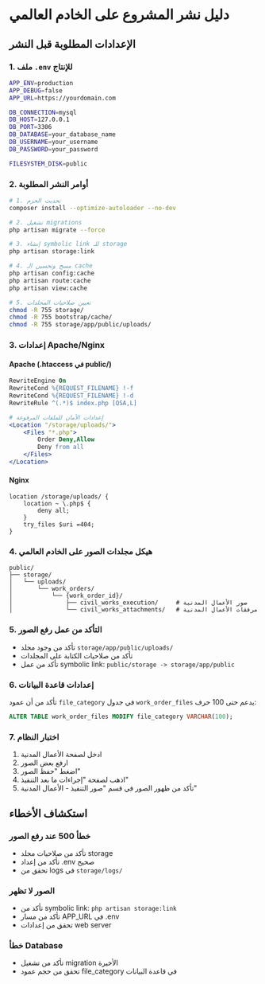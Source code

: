 # دليل نشر المشروع على الخادم العالمي

## الإعدادات المطلوبة قبل النشر

### 1. ملف `.env` للإنتاج
```bash
APP_ENV=production
APP_DEBUG=false
APP_URL=https://yourdomain.com

DB_CONNECTION=mysql
DB_HOST=127.0.0.1
DB_PORT=3306
DB_DATABASE=your_database_name
DB_USERNAME=your_username
DB_PASSWORD=your_password

FILESYSTEM_DISK=public
```

### 2. أوامر النشر المطلوبة
```bash
# 1. تحديث الحزم
composer install --optimize-autoloader --no-dev

# 2. تشغيل migrations
php artisan migrate --force

# 3. إنشاء symbolic link للـ storage
php artisan storage:link

# 4. مسح وتحسين الـ cache
php artisan config:cache
php artisan route:cache
php artisan view:cache

# 5. تعيين صلاحيات المجلدات
chmod -R 755 storage/
chmod -R 755 bootstrap/cache/
chmod -R 755 storage/app/public/uploads/
```

### 3. إعدادات Apache/Nginx

#### Apache (.htaccess في public/)
```apache
RewriteEngine On
RewriteCond %{REQUEST_FILENAME} !-f
RewriteCond %{REQUEST_FILENAME} !-d
RewriteRule ^(.*)$ index.php [QSA,L]

# إعدادات الأمان للملفات المرفوعة
<Location "/storage/uploads/">
    <Files "*.php">
        Order Deny,Allow
        Deny from all
    </Files>
</Location>
```

#### Nginx
```nginx
location /storage/uploads/ {
    location ~ \.php$ {
        deny all;
    }
    try_files $uri =404;
}
```

### 4. هيكل مجلدات الصور على الخادم العالمي
```
public/
├── storage/
│   └── uploads/
│       └── work_orders/
│           └── {work_order_id}/
│               ├── civil_works_execution/     # صور الأعمال المدنية
│               └── civil_works_attachments/   # مرفقات الأعمال المدنية
```

### 5. التأكد من عمل رفع الصور
- تأكد من وجود مجلد `storage/app/public/uploads/`
- تأكد من صلاحيات الكتابة على المجلدات
- تأكد من عمل symbolic link: `public/storage -> storage/app/public`

### 6. إعدادات قاعدة البيانات
تأكد من أن عمود `file_category` في جدول `work_order_files` يدعم حتى 100 حرف:
```sql
ALTER TABLE work_order_files MODIFY file_category VARCHAR(100);
```

### 7. اختبار النظام
1. ادخل لصفحة الأعمال المدنية
2. ارفع بعض الصور
3. اضغط "حفظ الصور"
4. اذهب لصفحة "إجراءات ما بعد التنفيذ"
5. تأكد من ظهور الصور في قسم "صور التنفيذ - الأعمال المدنية"

## استكشاف الأخطاء

### خطأ 500 عند رفع الصور
- تأكد من صلاحيات مجلد storage
- تأكد من إعداد .env صحيح
- تحقق من logs في `storage/logs/`

### الصور لا تظهر
- تأكد من symbolic link: `php artisan storage:link`
- تأكد من مسار APP_URL في .env
- تحقق من إعدادات web server

### خطأ Database
- تأكد من تشغيل migration الأخيرة
- تحقق من حجم عمود file_category في قاعدة البيانات 